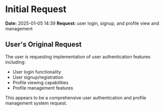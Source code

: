 # Initial Request

**Date:** 2025-01-05 14:39 **Request:** user login, signup, and profile view and
management

## User's Original Request

The user is requesting implementation of user authentication features including:

- User login functionality
- User signup/registration
- Profile viewing capabilities
- Profile management features

This appears to be a comprehensive user authentication and profile management
system request.
